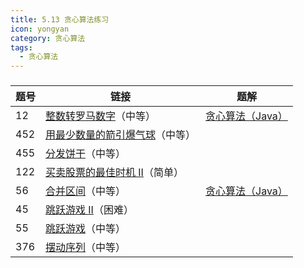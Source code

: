 ```yaml
---
title: 5.13 贪心算法练习
icon: yongyan
category: 贪心算法
tags:
  - 贪心算法
---
```


###

| 题号 | 链接                                                                                                          | 题解                                                                                                                  |
| ---- | ------------------------------------------------------------------------------------------------------------- | --------------------------------------------------------------------------------------------------------------------- |
| 12   | [整数转罗马数字](https://leetcode-cn.com/problems/integer-to-roman/)（中等）                                  | [贪心算法（Java）](https://leetcode-cn.com/problems/integer-to-roman/solution/tan-xin-suan-fa-by-liweiwei1419/)       |
| 452  | [用最少数量的箭引爆气球](https://leetcode-cn.com/problems/minimum-number-of-arrows-to-burst-balloons)（中等） |                                                                                                                       |
| 455  | [分发饼干](https://leetcode-cn.com/problems/assign-cookies)（中等）                                           |                                                                                                                       |
| 122  | [买卖股票的最佳时机 II](https://leetcode-cn.com/problems/best-time-to-buy-and-sell-stock-ii)（简单）          |                                                                                                                       |
| 56   | [合并区间](https://leetcode-cn.com/problems/merge-intervals/)（中等）                                         | [贪心算法（Java）](https://leetcode-cn.com/problems/merge-intervals/solution/tan-xin-suan-fa-java-by-liweiwei1419-3/) |
| 45   | [跳跃游戏 II](https://leetcode-cn.com/problems/jump-game-ii/)（困难）                                         |                                                                                                                       |
| 55   | [跳跃游戏](https://leetcode-cn.com/problems/jump-game/)（中等）                                               |                                                                                                                       |
| 376  | [摆动序列](https://leetcode-cn.com/problems/wiggle-subsequence/)（中等）                                      |                                                                                                                       |
